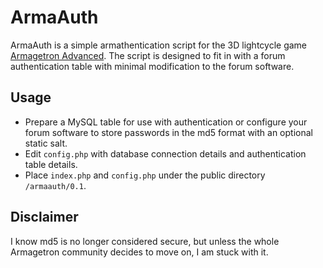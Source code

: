 ArmaAuth
========
ArmaAuth is a simple armathentication script for the 3D lightcycle game [Armagetron Advanced](http://armagetronad.org/). The script is designed to fit in with a forum authentication table with minimal modification to the forum software.

Usage
-----
- Prepare a MySQL table for use with authentication or configure your forum software to store passwords in the md5 format with an optional static salt.
- Edit `config.php` with database connection details and authentication table details.
- Place `index.php` and `config.php` under the public directory `/armaauth/0.1`.

Disclaimer
----------
I know md5 is no longer considered secure, but unless the whole Armagetron community decides to move on, I am stuck with it.
